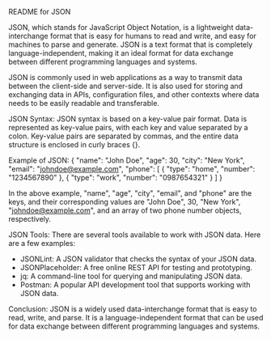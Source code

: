 README for JSON

JSON, which stands for JavaScript Object Notation, is a lightweight data-interchange format that is easy for humans to read and write, and easy for machines to parse and generate. JSON is a text format that is completely language-independent, making it an ideal format for data exchange between different programming languages and systems.

JSON is commonly used in web applications as a way to transmit data between the client-side and server-side. It is also used for storing and exchanging data in APIs, configuration files, and other contexts where data needs to be easily readable and transferable.

JSON Syntax:
JSON syntax is based on a key-value pair format. Data is represented as key-value pairs, with each key and value separated by a colon. Key-value pairs are separated by commas, and the entire data structure is enclosed in curly braces {}.

Example of JSON:
{
"name": "John Doe",
"age": 30,
"city": "New York",
"email": "johndoe@example.com",
"phone": [
{
"type": "home",
"number": "1234567890"
},
{
"type": "work",
"number": "0987654321"
}
]
}

In the above example, "name", "age", "city", "email", and "phone" are the keys, and their corresponding values are "John Doe", 30, "New York", "johndoe@example.com", and an array of two phone number objects, respectively.

JSON Tools:
There are several tools available to work with JSON data. Here are a few examples:
- JSONLint: A JSON validator that checks the syntax of your JSON data.
- JSONPlaceholder: A free online REST API for testing and prototyping.
- jq: A command-line tool for querying and manipulating JSON data.
- Postman: A popular API development tool that supports working with JSON data.

Conclusion:
JSON is a widely used data-interchange format that is easy to read, write, and parse. It is a language-independent format that can be used for data exchange between different programming languages and systems.
